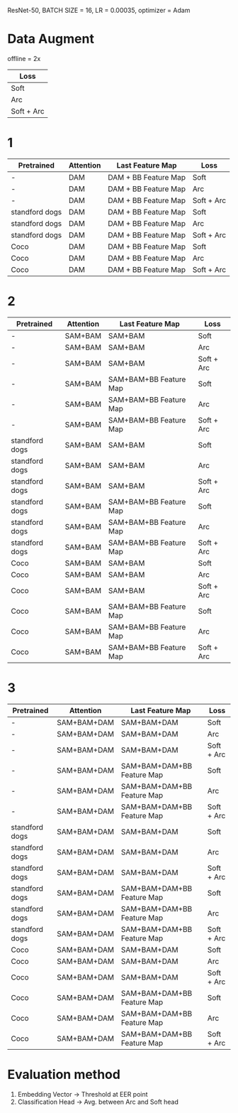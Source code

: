 ResNet-50, BATCH SIZE = 16, LR = 0.00035, optimizer = Adam

# Data Augment
offline = 2x

Loss |
-----|
Soft |
Arc |
Soft + Arc |


# 1 

| Pretrained     | Attention | Last Feature Map     |Loss |
| -------------- | --------- | -------------------- |-----|
| -              | DAM       | DAM + BB Feature Map |Soft |
| -              | DAM       | DAM + BB Feature Map |Arc |
| -              | DAM       | DAM + BB Feature Map |Soft + Arc |
| standford dogs | DAM       | DAM + BB Feature Map |Soft |
| standford dogs | DAM       | DAM + BB Feature Map |Arc |
| standford dogs | DAM       | DAM + BB Feature Map |Soft + Arc |
| Coco           | DAM       | DAM + BB Feature Map |Soft |
| Coco           | DAM       | DAM + BB Feature Map |Arc |
| Coco           | DAM       | DAM + BB Feature Map |Soft + Arc |

# 2

| Pretrained     | Attention | Last Feature Map |Loss |
| -------------- | --------- | ---------------- |-----|
| -              | SAM+BAM   | SAM+BAM          |Soft |
| -              | SAM+BAM   | SAM+BAM          |Arc |
| -              | SAM+BAM   | SAM+BAM          |Soft + Arc |
| -              | SAM+BAM   | SAM+BAM+BB Feature Map         |Soft |
| -              | SAM+BAM   | SAM+BAM+BB Feature Map         |Arc |
| -              | SAM+BAM   | SAM+BAM+BB Feature Map         |Soft + Arc |
| standford dogs | SAM+BAM   | SAM+BAM          |Soft |
| standford dogs | SAM+BAM   | SAM+BAM          |Arc |
| standford dogs | SAM+BAM   | SAM+BAM          |Soft + Arc |
| standford dogs | SAM+BAM   | SAM+BAM+BB Feature Map          |Soft |
| standford dogs | SAM+BAM   | SAM+BAM+BB Feature Map          |Arc |
| standford dogs | SAM+BAM   | SAM+BAM+BB Feature Map          |Soft + Arc |
| Coco           | SAM+BAM   | SAM+BAM          |Soft |
| Coco           | SAM+BAM   | SAM+BAM          |Arc |
| Coco           | SAM+BAM   | SAM+BAM          |Soft + Arc |
| Coco           | SAM+BAM   | SAM+BAM+BB Feature Map          |Soft |
| Coco           | SAM+BAM   | SAM+BAM+BB Feature Map          |Arc |
| Coco           | SAM+BAM   | SAM+BAM+BB Feature Map          |Soft + Arc |

# 3

| Pretrained     | Attention   | Last Feature Map           |Loss |
| -------------- | ----------- | -------------------------- |-----|
| -              | SAM+BAM+DAM | SAM+BAM+DAM                |Soft |
| -              | SAM+BAM+DAM | SAM+BAM+DAM                |Arc |
| -              | SAM+BAM+DAM | SAM+BAM+DAM                |Soft + Arc |
| -              | SAM+BAM+DAM | SAM+BAM+DAM+BB Feature Map |Soft |
| -              | SAM+BAM+DAM | SAM+BAM+DAM+BB Feature Map |Arc |
| -              | SAM+BAM+DAM | SAM+BAM+DAM+BB Feature Map |Soft + Arc |
| standford dogs | SAM+BAM+DAM | SAM+BAM+DAM                |Soft |
| standford dogs | SAM+BAM+DAM | SAM+BAM+DAM                |Arc |
| standford dogs | SAM+BAM+DAM | SAM+BAM+DAM                |Soft + Arc |
| standford dogs | SAM+BAM+DAM | SAM+BAM+DAM+BB Feature Map |Soft |
| standford dogs | SAM+BAM+DAM | SAM+BAM+DAM+BB Feature Map |Arc |
| standford dogs | SAM+BAM+DAM | SAM+BAM+DAM+BB Feature Map |Soft + Arc |
| Coco           | SAM+BAM+DAM | SAM+BAM+DAM                |Soft |
| Coco           | SAM+BAM+DAM | SAM+BAM+DAM                |Arc |
| Coco           | SAM+BAM+DAM | SAM+BAM+DAM                |Soft + Arc |
| Coco           | SAM+BAM+DAM | SAM+BAM+DAM+BB Feature Map |Soft |
| Coco           | SAM+BAM+DAM | SAM+BAM+DAM+BB Feature Map |Arc |
| Coco           | SAM+BAM+DAM | SAM+BAM+DAM+BB Feature Map |Soft + Arc |

# Evaluation method

1. Embedding Vector -> Threshold at EER point
2. Classification Head -> Avg. between Arc and Soft head

